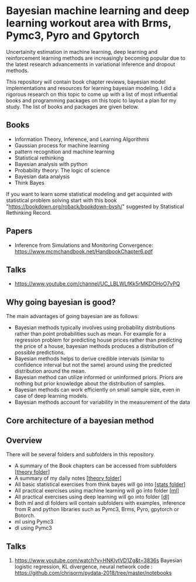 # Bayesian machine learning and deep learning workout area with Brms, Pymc3, Pyro and Gpytorch

Uncertainity estimation in machine learning, deep learning and reinforcement learning methods are increasingly becoming popular due to the latest research advancements in variational inference and dropout methods. 

This repository will contain book chapter reviews, bayesian model implementations and resources for learning bayesian modeling. I did a rigorous research on this topic to come up with a list of most influential books and programming packages on this topic to layout a plan for my study. The list of books and packages are given below. 

Books
--------

* Information Theory, Inference, and Learning Algorithms
* Gaussian process for machine learning
* pattern recognition and machine learning
* Statistical rethinking
* Bayesian analysis with python
* Probability theory: The logic of science
* Bayesian data analysis
* Think Bayes

If you want to learn some statistical modeling and get acquinted with statistical problem solving start with this book "https://bookdown.org/roback/bookdown-bysh/" suggested by Statistical Rethinking Record.

Papers
--------

* Inference from Simulations and Monitoring Convergence: https://www.mcmchandbook.net/HandbookChapter6.pdf


Talks
--------
* https://www.youtube.com/channel/UC_LBLWLfKk5rMKDOHoO7vPQ

Why going bayesian is good?
--------
The main advantages of going bayesian are as follows:
* Bayesian methods typically involves using probability distributions rather than point probabilities such as mean. For example for a regression problem for predicting house prices rather than predicting the price of a house, bayesian methods produces a distribution of possible predictions. 
* Bayesian methods helps to derive credible intervals (similar to confidence interval but not the same) around using the predicted distribution around the mean. 
* Bayesian method can utilize informed or uninformed priors. Priors are nothing but prior knowledge about the distribution of samples. 
* Bayesian methods can work efficiently on small sample size, even in case of deep learning models.
* Bayesian methods account for variability in the measurement of the data


Core architecture of a bayesian method
--------

Overview 
--------
There will be several folders and subfolders in this repository. 

* A summary of the Book chapters can be accessed from subfolders [[theory folder]](https://github.com/vvrahul11/Bayesian_ml_dl_workout_area/tree/master/theory)
* A summary of my daily notes [[theory folder]](https://github.com/vvrahul11/Bayesian_ml_dl_workout_area/tree/master/theory)
* All basic statistical exercises from think bayes will go into [[stats folder]](https://github.com/vvrahul11/Bayesian_ml_dl_workout_area/tree/master/stats)
* All practical exercises using machine learning will go into folder [[ml]](https://github.com/vvrahul11/Bayesian_ml_dl_workout_area/tree/master/ml)
* All practical exercises using deep learning will go into folder [[dl]](https://github.com/vvrahul11/Bayesian_ml_dl_workout_area/tree/master/dl)
* Both ml and dl folders will contain subfolders with examples, inference from R and python libraries such as Pymc3, Brms, Pyro, gpytorch or Botorch. 
* ml using Pymc3
* dl using Pymc3
 

Talks
------
1) https://www.youtube.com/watch?v=HNKlytVD1Zg&t=3836s
   Bayesian logistic regression, KL divergence, neural network code : https://github.com/chrisorm/pydata-2018/tree/master/notebooks 


